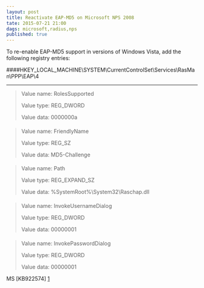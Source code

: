 ```yaml
---
layout: post
title: Reactivate EAP-MD5 on Microsoft NPS 2008
tate: 2015-07-21 21:00 
dags: microsoft,radius,nps
published: true
---
```



To re-enable EAP-MD5 support in versions of Windows Vista, add the following registry entries:

####HKEY_LOCAL_MACHINE\SYSTEM\CurrentControlSet\Services\RasMan\PPP\EAP\4

----
>Value name: RolesSupported
>
>Value type: REG_DWORD
>
>Value data: 0000000a
#### 
>Value name: FriendlyName
>
>Value type: REG_SZ
>
>Value data: MD5-Challenge
#### 
>Value name: Path
>
>Value type: REG_EXPAND_SZ
>
>Value data: %SystemRoot%\System32\Raschap.dll
#### 
>Value name: InvokeUsernameDialog
>
>Value type: REG_DWORD
>
>Value data: 00000001
#### 
>Value name: InvokePasswordDialog
>
>Value type: REG_DWORD
>
>Value data: 00000001


MS [KB922574] [1] 

[1]:[https://support.microsoft.com/en-us/kb/922574]